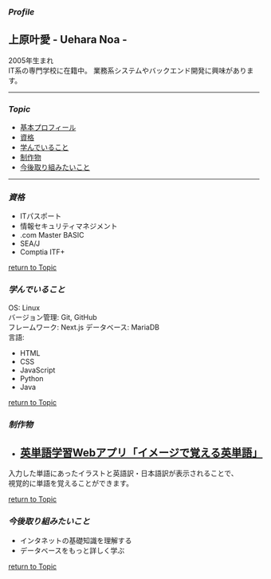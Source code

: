 [](#Topic)
### *Profile*
## 上原叶愛 - Uehara Noa -  
2005年生まれ  
IT系の専門学校に在籍中。
業務系システムやバックエンド開発に興味があります。  
  

---
### *Topic*
- [基本プロフィール](#Profile)  
- [資格](#資格)  
- [学んでいること](#学んでいること)  
- [制作物](#制作物)  
- [今後取り組みたいこと](#今後取り組みたいこと)  
---  
  
  

<!--取得年月も記入する-->
### *資格*
- ITパスポート  
- 情報セキュリティマネジメント  
- .com Master BASIC  
- SEA/J  
- Comptia ITF+  
  
[return to Topic](#Topic)
  
  

### *学んでいること*  
OS: Linux  
バージョン管理: Git, GitHub  
フレームワーク: Next.js
データベース: MariaDB  
言語:  
- HTML  
- CSS  
- JavaScript  
- Python  
- Java  
  
[return to Topic](#Topic)  
  
  

### *制作物*  
- ## [英単語学習Webアプリ「イメージで覚える英単語」](https://use-api-hazel.vercel.app/)  
入力した単語にあったイラストと英語訳・日本語訳が表示されることで、  
視覚的に単語を覚えることができます。 
  
[return to Topic](#Topic)  
  
  

### *今後取り組みたいこと*  
- インタネットの基礎知識を理解する  
- データベースをもっと詳しく学ぶ  
  
[return to Topic](#Topic)



<!--
**itc-s24006/itc-s24006** is a ✨ _special_ ✨ repository because its `README.md` (this file) appears on your GitHub profile.

Here are some ideas to get you started:

- 🔭 I’m currently working on ...
- 🌱 I’m currently learning ...
- 👯 I’m looking to collaborate on ...
- 🤔 I’m looking for help with ...
- 💬 Ask me about ...
- 📫 How to reach me: ...
- 😄 Pronouns: ...
- ⚡ Fun fact: ...
-->

